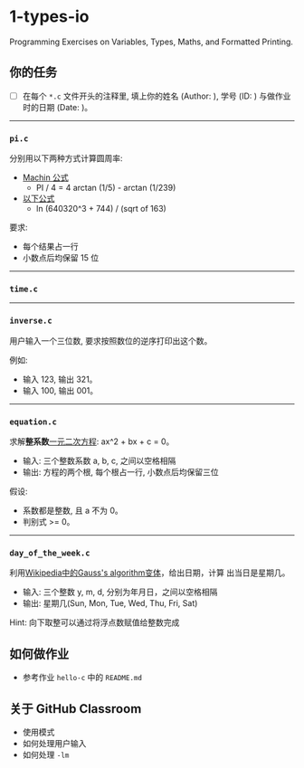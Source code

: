 # 1-types-io

Programming Exercises on Variables, Types, Maths, and Formatted Printing.

## 你的任务

- [ ] 在每个 `*.c` 文件开头的注释里, 填上你的姓名 (Author: ), 学号 (ID: ) 与做作业时的日期 (Date: )。

---

### `pi.c`

分别用以下两种方式计算圆周率:

- [Machin 公式](https://en.wikipedia.org/wiki/Approximations_of_%CF%80#Machin-like_formula)
  - PI / 4 = 4 arctan (1/5) - arctan (1/239)
- [以下公式](https://en.wikipedia.org/wiki/Approximations_of_%CF%80#Miscellaneous_approximations)
  - ln (640320^3 + 744) / (sqrt of 163)

要求:

- 每个结果占一行
- 小数点后均保留 15 位

---

### `time.c`

---

### `inverse.c`

用户输入一个三位数, 要求按照数位的逆序打印出这个数。

例如:

- 输入 123, 输出 321。
- 输入 100, 输出 001。

---

### `equation.c`

求解**整系数**[一元二次方程](https://en.wikipedia.org/wiki/Quadratic_equation):
ax^2 + bx + c = 0。

- 输入: 三个整数系数 a, b, c, 之间以空格相隔
- 输出: 方程的两个根, 每个根占一行, 小数点后均保留三位

假设:

- 系数都是整数, 且 a 不为 0。
- 判别式 >= 0。

---

### `day_of_the_week.c`

利用[Wikipedia中的Gauss's algorithm变体](https://en.wikipedia.org/wiki/Determination_of_the_day_of_the_week#Disparate_variation)，给出日期，计算
出当日是星期几。

- 输入: 三个整数 y, m, d, 分别为年月日，之间以空格相隔
- 输出: 星期几(Sun, Mon, Tue, Wed, Thu, Fri, Sat)

Hint: 向下取整可以通过将浮点数赋值给整数完成

## 如何做作业

- 参考作业 `hello-c` 中的 `README.md`

## 关于 GitHub Classroom

- 使用模式
- 如何处理用户输入
- 如何处理 `-lm`
